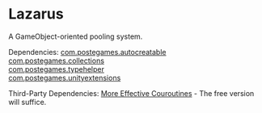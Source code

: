 # Lazarus
A GameObject-oriented pooling system.

Dependencies:
[com.postegames.autocreatable](https://github.com/Slugronaut/Toolbox-AutoCreatable)  
[com.postegames.collections](https://github.com/Slugronaut/Toolbox-Collections)  
[com.postegames.typehelper](https://github.com/Slugronaut/Toolbox-TypeHelper)  
[com.postegames.unityextensions](https://github.com/Slugronaut/Toolbox-UnityExtensions)

Third-Party Dependencies:
[More Effective Couroutines](http://trinary.tech/category/mec/) - The free version will suffice.  
